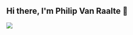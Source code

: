 ## Hi there, I'm Philip Van Raalte 👋

[![](https://visitcount.itsvg.in/api?id=FIL1994&label=Profile%20Views&color=12&icon=1&pretty=false)](https://visitcount.itsvg.in)

<!--
**FIL1994/FIL1994** is a ✨ _special_ ✨ repository because its `README.md` (this file) appears on your GitHub profile.

Here are some ideas to get you started:

- 🔭 I’m currently working on ...
- 🌱 I’m currently learning ...
- 👯 I’m looking to collaborate on ...
- 🤔 I’m looking for help with ...
- 💬 Ask me about ...
- 📫 How to reach me: ...
- 😄 Pronouns: ...
- ⚡ Fun fact: ...
-->
